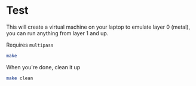 # Test

This will create a virtual machine on your laptop to emulate layer 0 (metal), you can run anything from layer 1 and up.

Requires `multipass`

```sh
make
```

When you're done, clean it up

```sh
make clean
```
